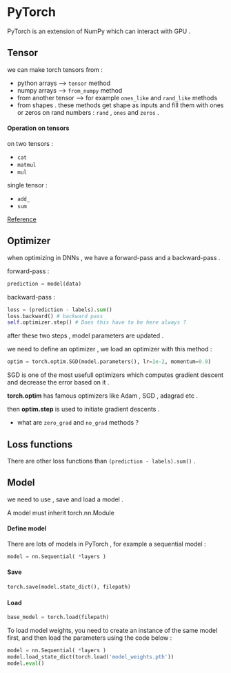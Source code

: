 # PyTorch

PyTorch is an extension of NumPy which can interact with GPU . 

## Tensor
we can make torch tensors from :
* python arrays --> `tensor` method
* numpy arrays --> `from_numpy` method
* from another tensor --> for example `ones_like` and `rand_like` methods
* from shapes . these methods get shape as inputs and fill them with ones or zeros on rand numbers : `rand` , `ones` and `zeros` . 

#### Operation on tensors 

on two tensors : 
* `cat`
* `matmul`
* `mul`

single tensor : 
* `add_`
* `sum`


[Reference](https://pytorch.org/tutorials/beginner/basics/tensorqs_tutorial.html)

## Optimizer 

when optimizing in DNNs , we have a forward-pass and a backward-pass . 

forward-pass :
```python
prediction = model(data)
```

backward-pass :
```python
loss = (prediction - labels).sum()
loss.backward() # backward pass
self.optimizer.step() # Does this have to be here always ? 
```

after these two steps , model parameters are updated . 

we need to define an optimizer , we load an optimizer with this method : 
```python
optim = torch.optim.SGD(model.parameters(), lr=1e-2, momentum=0.9)
```

SGD is one of the most usefull optimizers which computes gradient descent and decrease the error based on it . 


**torch.optim** has famous optimizers like Adam , SGD , adagrad etc . 

then **optim.step** is used to initiate gradient descents .

* what are `zero_grad` and `no_grad` methods ? 

## Loss functions
There are other loss functions than `(prediction - labels).sum()` .

## Model
we need to use , save and load a model . 

A model must inherit torch.nn.Module

#### Define model
There are lots of models in PyTorch , for example a sequential model : 
```python
model = nn.Sequential( *layers )
```

#### Save 
```python
torch.save(model.state_dict(), filepath)
```

#### Load
```python
base_model = torch.load(filepath)
```

To load model weights, you need to create an instance of the same model first, and then load the parameters using the code below : 

```python
model = nn.Sequential( *layers )
model.load_state_dict(torch.load('model_weights.pth'))
model.eval()
```
